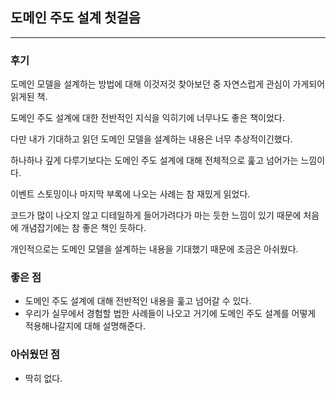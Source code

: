 ## 도메인 주도 설계 첫걸음
---

### 후기

도메인 모델을 설계하는 방법에 대해 이것저것 찾아보던 중 자연스럽게 관심이 가게되어 읽게된 책.

도메인 주도 설계에 대한 전반적인 지식을 익히기에 너무나도 좋은 책이었다.

다만 내가 기대하고 읽던 도메인 모델을 설계하는 내용은 너무 추상적이긴했다.

하나하나 깊게 다루기보다는 도메인 주도 설계에 대해 전체적으로 훑고 넘어가는 느낌이다.

이벤트 스토밍이나 마지막 부록에 나오는 사례는 참 재밌게 읽었다.

코드가 많이 나오지 않고 디테일하게 들어가려다가 마는 듯한 느낌이 있기 때문에 처음에 개념잡기에는 참 좋은 책인 듯하다.

개인적으로는 도메인 모델을 설계하는 내용을 기대했기 때문에 조금은 아쉬웠다.

### 좋은 점
- 도메인 주도 설계에 대해 전반적인 내용을 훑고 넘어갈 수 있다.
- 우리가 실무에서 경험할 법한 사례들이 나오고 거기에 도메인 주도 설계를 어떻게 적용해나갈지에 대해 설명해준다.


### 아쉬웠던 점
- 딱히 없다.


